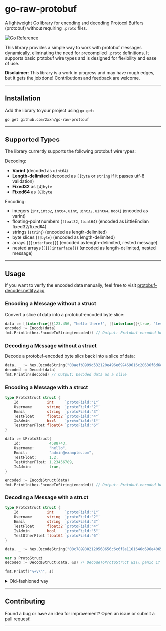 # go-raw-protobuf
A lightweight Go library for encoding and decoding Protocol Buffers (protobuf) without requiring `.proto` files.  

[![Go Reference](https://pkg.go.dev/badge/github.com/2xxn/go-raw-protobuf.svg)](https://pkg.go.dev/github.com/2xxn/go-raw-protobuf)  

This library provides a simple way to work with protobuf messages dynamically, eliminating the need for precompiled `.proto` definitions. It supports basic protobuf wire types and is designed for flexibility and ease of use.  

**Disclaimer**: This library is a work in progress and may have rough edges, but it gets the job done! Contributions and feedback are welcome.  

---

## Installation  
Add the library to your project using `go get`:  
```bash
go get github.com/2xxn/go-raw-protobuf
```  

<!-- Or simply copy the file into your project.   -->
<!-- WILL BE UNSUPPORTED AS OF v2.0.0 -->

---

## Supported Types  
The library currently supports the following protobuf wire types:  

Decoding:
- **Varint** (decoded as `uint64`)
- **Length-delimited** (decoded as `[]byte` or `string` if it passes utf-8 validation)
- **Fixed32** as `[4]byte`
- **Fixed64** as `[8]byte`

Encoding:
- integers (`int`, `int32`, `int64`, `uint`, `uint32`, `uint64`, `bool`) (encoded as varint)
- floating-point numbers (`float32`, `float64`) (encoded as LittleEndian fixed32/fixed64)
- strings (`string`) (encoded as length-delimited)
- byte slices (`[]byte`) (encoded as length-delimited)
- arrays (`[]interface{}`) (encoded as length-delimited, nested message)
- nested arrays (`[][]interface{}`) (encoded as length-delimited, nested message)


---

## Usage  
If you want to verify the encoded data manually, feel free to visit [protobuf-decoder.netlify.app](https://protobuf-decoder.netlify.app/)
### Encoding a Message without a struct
Convert a slice of data into a protobuf-encoded byte slice:  
```go
data := []interface{}{123.456, "hello there!", []interface{}{true, "test"}}
encoded := Encode(data)
fmt.Println(hex.EncodeToString(encoded)) // Output: Protobuf-encoded hex string
```  

### Decoding a Message without a struct
Decode a protobuf-encoded byte slice back into a slice of data:  
```go
data, _ := hex.DecodeString("08aefb8999d532120e496e697469616c20636f6d6d6974")
decoded := Decode(data)
fmt.Println(decoded) // Output: Decoded data as a slice
```  

### Encoding a Message with a struct
```go
type ProtoStruct struct {
	Id             int     `protoField:"1"`
	Username       string  `protoField:"2"`
	Email          string  `protoField:"3"`
	TestFloat      float32 `protoField:"4"`
	IsAdmin        bool    `protoField:"5"`
	TestOtherFloat float64 `protoField:"6"`
}

data := &ProtoStruct{
	Id:             4588743,
	Username:       "hello",
	Email:          "admin@example.com",
	TestFloat:      1.2,
	TestOtherFloat: 1.23456789,
	IsAdmin:        true,
}

encoded := EncodeStruct(data)
fmt.Println(hex.EncodeToString(encoded)) // Output: Protobuf-encoded hex string
```

### Decoding a Message with a struct
```go
type ProtoStruct struct {
    Id             int     `protoField:"1"`
    Username       string  `protoField:"2"`
    Email          string  `protoField:"3"`
    TestFloat      float32 `protoField:"4"`
    IsAdmin        bool    `protoField:"5"`
    TestOtherFloat float64 `protoField:"6"`
}

data, _ := hex.DecodeString("08c7899802120568656c6c6f1a1161646d696e406578616d706c652e636f6d259a99993f2801311bde8342cac0f33f")

var s ProtoStruct
decoded := DecodeStruct(data, &s) // DecodeToProtoStruct will panic if the struct is not valid

fmt.Printf("%+v\n", s)
```

<details>
<summary>Old-fashioned way</summary>
<br>

### Encoding a Message  
Convert a slice of data into a protobuf-encoded byte slice:  
```go
data := []interface{}{123.456, "hello there!", []interface{}{true, "test"}}
encoded := EncodeProto(ArrayToProtoParts(data))
fmt.Println(hex.EncodeToString(encoded)) // Output: Protobuf-encoded hex string
```  

### Decoding a Message  
Decode a protobuf-encoded byte slice back into a slice of data:  
```go
data, _ := hex.DecodeString("08aefb8999d532120e496e697469616c20636f6d6d6974")
decoded := ProtoPartsToArray(DecodeProto(data).Parts)
// Loop through DecodeProto(data).Parts yourself if dealing with floating-point numbers etc or else fixed32/fixed64 will be returned as []byte and no different from utf8 invalid length-delimited data
fmt.Println(decoded) // Output: Decoded data as a slice
```  
</details>

---

## Contributing  
Found a bug or have an idea for improvement? Open an issue or submit a pull request!  

---
